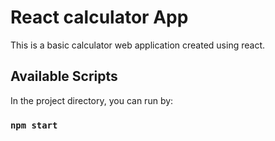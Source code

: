 # React calculator App

This is a basic calculator web application created using react.

## Available Scripts

In the project directory, you can run by:

### `npm start`

